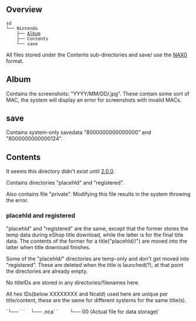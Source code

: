 ## Overview

`sd`  
`└── Nintendo`  
`    ├── `[`Album`](#Album "wikilink")  
`    ├── Contents`  
`    └── save`

All files stored under the Contents sub-directories and save/ use the
[NAX0](NAX0.md "wikilink") format.

## Album

Contains the screenshots: "YYYY/MM/DD/<hex>.jpg". These contain some
sort of MAC, the system will display an error for screenshots with
invalid MACs.

## save

Contains system-only savedata "8000000000000000" and "8000000000000124".

## Contents

It seems this directory didn't exist until [2.0.0](2.0.0.md "wikilink").

Contains directories "placehld" and "registered".

Also contains file "private". Modifying this file results in the system
throwing the <this microSD is for another system> error.

### placehld and registered

"placehld" and "registered" are the same, except that the former stores
the temp data during eShop title download, while the latter is for the
final title data. The contents of the former for a
title("placehld/<hex>/") are moved into the latter when title download
finishes.

Some of the "placehld/<hex>" directories are temp-only and don't get
moved into "registered". These are deleted when the title is
launched(?), at that point the directories are already empty.

No titleIDs are stored in any directories/filenames here.

All hex IDs(below XXXXXXXX and NcaId) used here are unique per
title/content, these are the same for different systems for the same
title(s).

<sub-directory under Contents>  
`└── `<directories with upper-case hex: XXXXXXXX>  
`    └── <lowercase hex `[`NcaId`](Content%20Manager%20services.md "wikilink")`>.nca`  
`        └── 00 (Actual file for data storage)`
